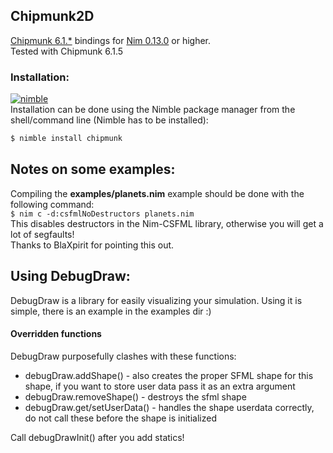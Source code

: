 ## Chipmunk2D

[Chipmunk 6.1.*](http://chipmunk-physics.net/ "Chipmunk") bindings for 
[Nim 0.13.0](http://nim-lang.org "Nimrod") or higher.<br>
Tested with Chipmunk 6.1.5

### Installation: ###
[![nimble](https://raw.githubusercontent.com/yglukhov/nimble-tag/master/nimble.png)](https://github.com/yglukhov/nimble-tag)
<br>
Installation can be done using the Nimble package manager from the shell/command line (Nimble has to be installed):
```sh 
$ nimble install chipmunk
```

## Notes on some examples:

Compiling the **examples/planets.nim** example should be done with the following command:<br>
```$ nim c -d:csfmlNoDestructors planets.nim```<br>
This disables destructors in the Nim-CSFML library, otherwise you will get a lot of segfaults!<br>
Thanks to BlaXpirit for pointing this out.

## Using DebugDraw:

DebugDraw is a library for easily visualizing your simulation.
Using it is simple, there is an example in the examples dir :)

#### Overridden functions
DebugDraw purposefully clashes with these functions:
 
* debugDraw.addShape() - also creates the proper SFML shape for this shape, if you 
want to store user data pass it as an extra argument
* debugDraw.removeShape() - destroys the sfml shape 
* debugDraw.get/setUserData() - handles the shape userdata correctly, do not call these before the shape is initialized

Call debugDrawInit() after you add statics!
